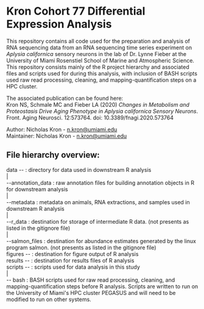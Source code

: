 # Kron Cohort 77 Differential Expression Analysis

This repository contains all code used for the preparation and analysis of RNA sequencing data from an RNA sequencing time series experiment on *Aplysia californica* sensory neurons in the lab of Dr. Lynne Fieber at the University of Miami Rosenstiel School of Marine and Atmospheric Science.  This repository consists mainly of the R project hierarchy and associated files and scripts used for during this analysis, with inclusion of BASH scripts used raw read processing, cleaning, and mapping-quantification steps on a HPC cluster.


The associated publication can be found here:  
Kron NS, Schmale MC and Fieber LA (2020) *Changes in Metabolism and Proteostasis Drive Aging Phenotype in Aplysia californica Sensory Neurons*. Front. Aging Neurosci. 12:573764. doi: 10.3389/fnagi.2020.573764

Author: Nicholas Kron - n.kron@umiami.edu  
Maintainer: Nicholas Kron - n.kron@umiami.edu  

## File hierarchy overview:
data -- : directory for data used in downstream R analysis  
      |  
      --annotation_data : raw annotation files for building annotation objects in R for downstream analysis  
      |  
      --metadata : metadata on animals, RNA extractions, and samples used in downstream R analysis  
      |  
      --r_data : destination for storage of intermediate R data. (not presents as listed in the gitignore file)  
      |  
      --salmon_files : destination for abundance estimates generated by the linux program salmon. (not presents as listed in the gitignore file)  
figures -- : destination for figure output of R analysis  
results -- : destination for results files of R analysis  
scripts -- : scripts used for data analysis in this study  
         |  
         -- bash : BASH scripts used for raw read processing, cleaning, and mapping-quantification steps before R analysis. Scripts are written to run on the University of Miami's HPC cluster PEGASUS and will need to be modified to run on other systems.  

